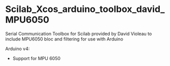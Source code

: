 Scilab_Xcos_arduino_toolbox_david_MPU6050
=========================================

Serial Communication Toolbox for Scilab provided by David Violeau to include MPU6050 bloc and filtering for use with Arduino

Arduino v4:

+ Support for MPU 6050
